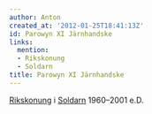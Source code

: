```yaml
---
author: Anton
created_at: '2012-01-25T18:41:13Z'
id: Parowyn XI Järnhandske
links:
  mention:
  - Rikskonung
  - Soldarn
title: Parowyn XI Järnhandske
---
```


[Rikskonung] i [Soldarn] 1960–2001 e.D.

  [Rikskonung]: Rikskonung
  [Soldarn]: Soldarn
